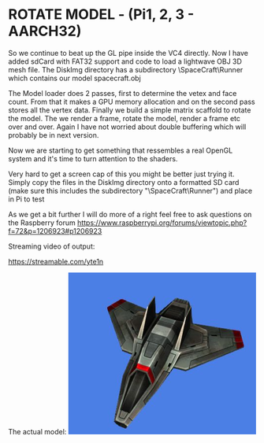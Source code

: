 # ROTATE MODEL - (Pi1, 2, 3 - AARCH32)
>
So we continue to beat up the GL pipe inside the VC4 directly. Now I have added sdCard with FAT32 support and code to load a lightwave OBJ 3D mesh file. The DiskImg directory has a subdirectory \\SpaceCraft\\Runner which contains our model spacecraft.obj

The Model loader does 2 passes, first to determine the vetex and face count. From that it makes a GPU memory allocation and on the second pass stores all the vertex data. Finally we build a simple matrix scaffold to rotate the model. The we render a frame, rotate the model, render a frame etc over and over. Again I have not worried about double buffering which will probably be in next version.

Now we are starting to get something that ressembles a real OpenGL system and it's time to turn attention to the shaders.

Very hard to get a screen cap of this you might be better just trying it. Simply copy the files in the DiskImg directory onto a formatted SD card (make sure this includes the subdirectory "\\SpaceCraft\\Runner") and place in Pi to test 

As we get a bit further I will do more of a right feel free to ask questions on the Raspberry forum
https://www.raspberrypi.org/forums/viewtopic.php?f=72&p=1206923#p1206923

Streaming video of output:
>
https://streamable.com/yte1n

The actual model:
![](https://github.com/LdB-ECM/Docs_and_Images/blob/master/Images/spacecraft.jpg?raw=true)
